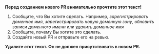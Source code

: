 **Перед созданием нового PR внимательно прочтите этот текст!**

1. Сообщите, что Вы хотите сделать. Например, _зарегистрировать доменное имя_, _зарегистрировать новую доменную зону_, _обновить записи доменного имени_ или _удалить доменное имя_
2. Сообщите, почему Вы хотите это сделать.
3. Создайте новый PR и отправьте его на ревью.

**Удалите этот текст. Он не должен присутствовать в новом PR.**
